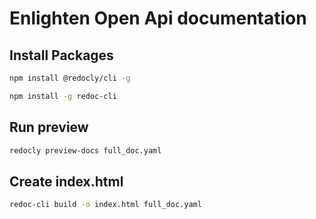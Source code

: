 # Enlighten Open Api documentation

## Install Packages

```bash
npm install @redocly/cli -g

npm install -g redoc-cli
```

## Run preview

```bash
redocly preview-docs full_doc.yaml
```

## Create index.html

```bash
redoc-cli build -o index.html full_doc.yaml
```